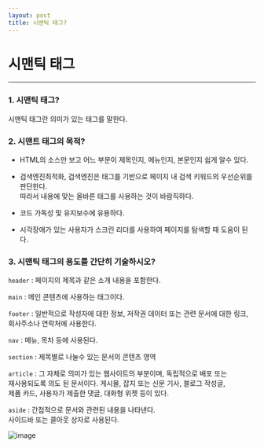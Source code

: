 ```yaml
---
layout: post
title: 시맨틱 태그?
---
```


시맨틱 태그
=======================   
************************

### 1. 시맨틱 태그?   

시맨틱 태그란 의미가 있는 태그를 말한다.   

### 2. 시맨트 태그의 목적?   

- HTML의 소스만 보고 어느 부분이 제목인지, 메뉴인지, 본문인지 쉽게 알수 있다.   

- 검색엔진최적화, 검색엔진은 태그를 기반으로 페이지 내 검색 키워드의 우선순위를 판단한다.    
따라서 내용에 맞는 올바른 태그를 사용하는 것이 바람직하다.

- 코드 가독성 및 유지보수에 유용하다.   

- 시각장애가 있는 사용자가 스크린 리더를 사용하여 페이지를 탐색할 때 도움이 된다.   

### 3. 시맨틱 태그의 용도를 간단히 기술하시오?   

`header` : 페이지의 제목과 같은 소개 내용을 포함한다.   

`main` : 메인 콘텐츠에 사용하는 태그이다.   

`footer` : 일반적으로 작성자에 대한 정보, 저작권 데이터 또는 관련 문서에 대한 링크,    
회사주소나 연락처에 사용한다.

`nav` : 메뉴, 목차 등에 사용된다.   

`section` : 제목별로 나눌수 있는 문서의 콘텐츠 영역   

`article` : 그 자체로 의미가 있는 웹사이트의 부분이며, 독립적으로 배포 또는    
재사용되도록 의도 된 문서이다. 게시물, 잡지 또는 신문 기사, 블로그 작성글,    
제품 카드, 사용자가 제출한 댓글, 대화형 위젯 등이 있다.   

`aside` : 간접적으로 문서와 관련된 내용을 나타낸다.   
사이드바 또는 콜아웃 상자로 사용된다.   

![image]({{site.baseurl}}/assets/images/1124/1.JPG)   